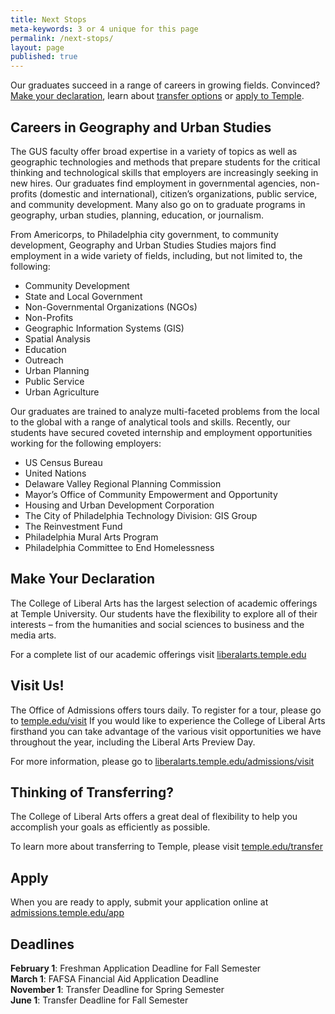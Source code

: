 ```yaml
---
title: Next Stops
meta-keywords: 3 or 4 unique for this page
permalink: /next-stops/
layout: page
published: true
---
```

Our graduates succeed in a range of careers in growing fields. Convinced? [Make your declaration](#make-your-declaration), learn about [transfer options](#thinking-of-transferring) or [apply to Temple](#apply). 

## Careers in Geography and Urban Studies

The GUS faculty offer broad expertise in a variety of topics as well as geographic technologies and methods that prepare students for the critical thinking and technological skills that employers are increasingly seeking in new hires. Our graduates find employment in governmental agencies, non-profits (domestic and international), citizen’s organizations, public service, and community development. Many also go on to graduate programs in geography, urban studies, planning, education, or journalism.

From Americorps, to Philadelphia city government, to community development, Geography and Urban Studies Studies majors find employment in a wide variety of fields, including, but not limited to, the following:

- Community Development
- State and Local Government
- Non-Governmental Organizations (NGOs)
- Non-Profits
- Geographic Information Systems (GIS)
- Spatial Analysis
- Education
- Outreach
- Urban Planning
- Public Service
- Urban Agriculture

Our graduates are trained to analyze multi-faceted problems from the local to the global with a range of analytical tools and skills. Recently, our students have secured coveted internship and employment opportunities working for the following employers:

- US Census Bureau
- United Nations
- Delaware Valley Regional Planning Commission
- Mayor’s Office of Community Empowerment and Opportunity
- Housing and Urban Development Corporation
- The City of Philadelphia Technology Division: GIS Group
- The Reinvestment Fund
- Philadelphia Mural Arts Program
- Philadelphia Committee to End Homelessness



## Make Your Declaration

The College of Liberal Arts has the largest selection of academic offerings at Temple University. Our students have the flexibility to explore all of their interests – from the humanities and social sciences to business and the media arts.

For a complete list of our academic offerings visit [liberalarts.temple.edu](http://liberalarts.temple.edu)

## Visit Us!

The Office of Admissions offers tours daily. To register for a tour, please go to [temple.edu/visit](http://temple.edu/visit) If you would like to experience the College of Liberal Arts firsthand you can take advantage of the various visit opportunities we have throughout the year, including the Liberal Arts Preview Day.

For more information, please go to [liberalarts.temple.edu/admissions/visit](http://liberalarts.temple.edu/admissions/visit)

## Thinking of Transferring?

The College of Liberal Arts offers a great deal of flexibility to help you accomplish your goals as efficiently as possible.

To learn more about transferring to Temple, please visit [temple.edu/transfer](http://temple.edu/transfer)

## Apply

When you are ready to apply, submit your application online at [admissions.temple.edu/app](http://admissions.temple.edu/app)

## Deadlines

**February 1**: Freshman Application Deadline for Fall Semester<br/>
**March 1**: FAFSA Financial Aid Application Deadline<br/>
**November 1**: Transfer Deadline for Spring Semester<br/>
**June 1**: Transfer Deadline for Fall Semester<br/>

